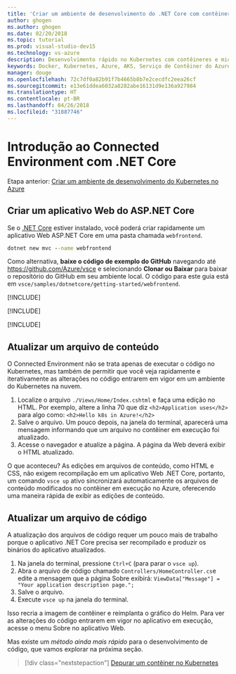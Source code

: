 ```yaml
---
title: 'Criar um ambiente de desenvolvimento do .NET Core com contêineres usando o Kubernetes na nuvem – Etapa 3: Criar um aplicativo Web ASP.NET Core | Microsoft Docs'
author: ghogen
ms.author: ghogen
ms.date: 02/20/2018
ms.topic: tutorial
ms.prod: visual-studio-dev15
ms.technology: vs-azure
description: Desenvolvimento rápido no Kubernetes com contêineres e microsserviços no Azure
keywords: Docker, Kubernetes, Azure, AKS, Serviço de Contêiner do Azure, contêineres
manager: douge
ms.openlocfilehash: 72c7df0a82b91f7b4665b8b7e2cecdfc2eea26cf
ms.sourcegitcommit: e13e61ddea6032a8282abe16131d9e136a927984
ms.translationtype: HT
ms.contentlocale: pt-BR
ms.lasthandoff: 04/26/2018
ms.locfileid: "31887746"
---
```

# <a name="get-started-on-connected-environment-with-net-core"></a>Introdução ao Connected Environment com .NET Core

Etapa anterior: [Criar um ambiente de desenvolvimento do Kubernetes no Azure](get-started-netcore-02.md)

## <a name="create-an-aspnet-core-web-app"></a>Criar um aplicativo Web do ASP.NET Core
Se o [.NET Core](https://www.microsoft.com/net) estiver instalado, você poderá criar rapidamente um aplicativo Web ASP.NET Core em uma pasta chamada `webfrontend`.
```cmd
dotnet new mvc --name webfrontend
```

Como alternativa, **baixe o código de exemplo do GitHub** navegando até https://github.com/Azure/vsce e selecionando **Clonar ou Baixar** para baixar o repositório do GitHub em seu ambiente local. O código para este guia está em `vsce/samples/dotnetcore/getting-started/webfrontend`.

[!INCLUDE[](includes/vsce-init.md)]

[!INCLUDE[](includes/ensure-env-created.md)]

[!INCLUDE[](includes/build-and-run-in-k8s-cli.md)]

## <a name="update-a-content-file"></a>Atualizar um arquivo de conteúdo
O Connected Environment não se trata apenas de executar o código no Kubernetes, mas também de permitir que você veja rapidamente e iterativamente as alterações no código entrarem em vigor em um ambiente do Kubernetes na nuvem.

1. Localize o arquivo `./Views/Home/Index.cshtml` e faça uma edição no HTML. Por exemplo, altere a linha 70 que diz `<h2>Application uses</h2>` para algo como: `<h2>Hello k8s in Azure!</h2>`
1. Salve o arquivo. Um pouco depois, na janela do terminal, aparecerá uma mensagem informando que um arquivo no contêiner em execução foi atualizado.
1. Acesse o navegador e atualize a página. A página da Web deverá exibir o HTML atualizado.

O que aconteceu? As edições em arquivos de conteúdo, como HTML e CSS, não exigem recompilação em um aplicativo Web .NET Core, portanto, um comando `vsce up` ativo sincronizará automaticamente os arquivos de conteúdo modificados no contêiner em execução no Azure, oferecendo uma maneira rápida de exibir as edições de conteúdo.

## <a name="update-a-code-file"></a>Atualizar um arquivo de código
A atualização dos arquivos de código requer um pouco mais de trabalho porque o aplicativo .NET Core precisa ser recompilado e produzir os binários do aplicativo atualizados.

1. Na janela do terminal, pressione `Ctrl+C` (para parar o `vsce up`).
1. Abra o arquivo de código chamado `Controllers/HomeController.cs`e edite a mensagem que a página Sobre exibirá: `ViewData["Message"] = "Your application description page.";`
1. Salve o arquivo.
1. Execute `vsce up` na janela do terminal. 

Isso recria a imagem de contêiner e reimplanta o gráfico do Helm. Para ver as alterações do código entrarem em vigor no aplicativo em execução, acesse o menu Sobre no aplicativo Web.


Mas existe um *método ainda mais rápido* para o desenvolvimento de código, que vamos explorar na próxima seção. 
> [!div class="nextstepaction"]
> [Depurar um contêiner no Kubernetes](get-started-netcore-04.md)

